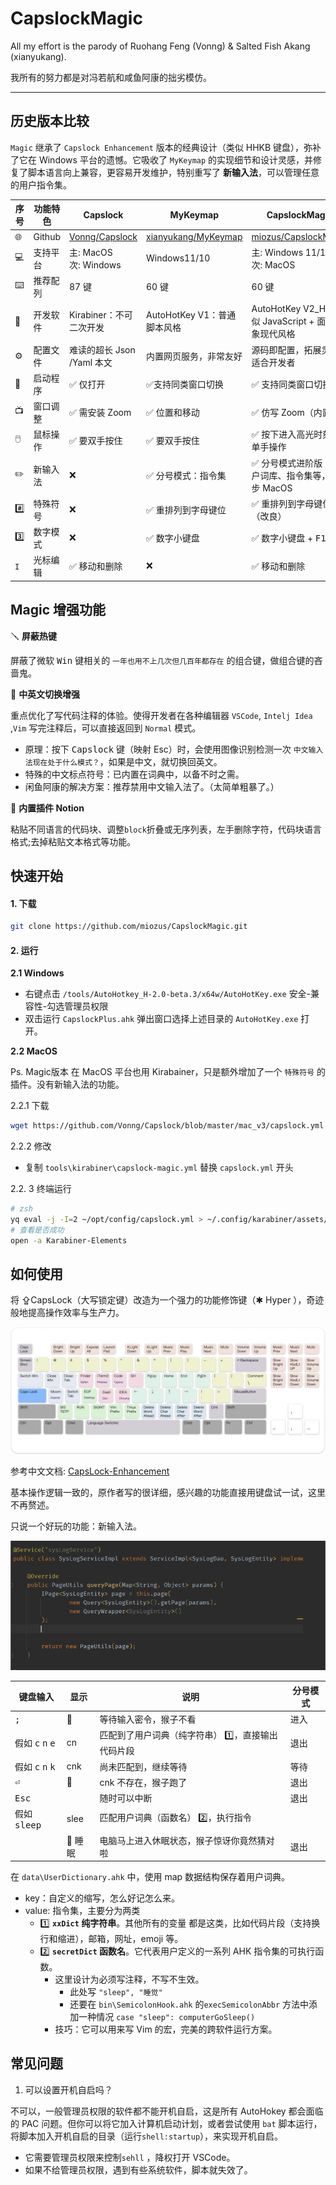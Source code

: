 # CapslockMagic

All my effort is the parody of Ruohang Feng (Vonng) &amp;  Salted Fish Akang (xianyukang).

我所有的努力都是对冯若航和咸鱼阿康的拙劣模仿。

---
 
## 历史版本比较

`Magic` 继承了 `Capslock Enhancement` 版本的经典设计（类似 HHKB 键盘），弥补了它在 Windows 平台的遗憾。它吸收了 `MyKeymap` 的实现细节和设计灵感，并修复了脚本语言向上兼容，更容易开发维护，特别重写了 **新输入法**，可以管理任意的用户指令集。

| 序号 | 功能特色   | Capslock  | MyKeymap | CapslockMagic|
| --- |----  | ----  | ---- | --- | 
| 🌐| Github  | [Vonng/Capslock](https://github.com/Vonng/Capslock) |   [xianyukang/MyKeymap](https://github.com/xianyukang/MyKeymap) | [miozus/CapslockMagic](https://github.com/miozus/CapslockMagic)| 使用说明书
| 💻|支持平台 | 主: MacOS </br> 次: Windows | Windows11/10 | 主: Windows 11/10 </br> 次: MacOS|
| ⌨️| 推荐配列 | 87 键 | 60 键 | 60 键 |
| 🧰|开发软件 | Kirabiner：不可二次开发 | AutoHotKey V1：普通脚本风格 | AutoHotKey V2_H：类似 JavaScript + 面向对象现代风格 |
| ⚙️|配置文件 | 难读的超长 Json /Yaml 本文 | 内置网页服务，非常友好 | 源码即配置，拓展灵活，适合开发者 |
|👾 |启动程序 | ✅ 仅打开 | ✅支持同类窗口切换 | ✅ 支持同类窗口切换|
|📺 |窗口调整 | ✅ 需安装 Zoom | ✅ 位置和移动 | ✅ 仿写 Zoom（内置） |
|🖱️ |鼠标操作 | ✅ 要双手按住 | ✅ 要双手按住 | ✅ 按下进入高光时刻，单手操作 |
| ✏️| 新输入法 | ❌ | ✅ 分号模式：指令集 | ✅ 分号模式进阶版：用户词库、指令集等，可同步 MacOS |
|#️⃣ |特殊符号 | ❌ | ✅ 重排列到字母键位 | ✅ 重排列到字母键位（改良） |
|3️⃣ |数字模式 | ❌ | ✅ 数字小键盘 | ✅ 数字小键盘 + <kbd>F1~12</kbd> |
|`I` |光标编辑 | ✅ 移动和删除| ❌ | ✅ 移动和删除 |


## Magic 增强功能

🪛 **屏蔽热键**

屏蔽了微软 <kbd>Win</kbd> 键相关的 `一年也用不上几次但几百年都存在` 的组合键，做组合键的吝啬鬼。

🔫 **中英文切换增强**

重点优化了写代码注释的体验。使得开发者在各种编辑器 `VSCode`, `Intelj Idea` ,`Vim` 写完注释后，可以直接返回到 `Normal` 模式。

- 原理：按下 <kbd>Capslock</kbd> 键（映射 Esc）时，会使用图像识别检测一次 `中文输入法现在处于什么模式？`，如果是中文，就切换回英文。
- 特殊的中文标点符号：已内置在词典中，以备不时之需。
- 闲鱼阿康的解决方案：推荐禁用中文输入法了。（太简单粗暴了。）

🧩 **内置插件 Notion**

粘贴不同语言的代码块、调整`block`折叠或无序列表，左手删除字符，代码块语言格式;去掉粘贴文本格式等功能。

## 快速开始

#### 1. 下载

```bash
git clone https://github.com/miozus/CapslockMagic.git
```

#### 2. 运行

**2.1 Windows**

- 右键点击 `/tools/AutoHotkey_H-2.0-beta.3/x64w/AutoHotKey.exe` 安全-兼容性-勾选管理员权限
- 双击运行 `CapslockPlus.ahk` 弹出窗口选择上述目录的 `AutoHotKey.exe` 打开。

**2.2 MacOS**

Ps. Magic版本 在 MacOS 平台也用 Kirabainer，只是额外增加了一个 `特殊符号` 的插件。没有新输入法的功能。

2.2.1 下载

```bash
wget https://github.com/Vonng/Capslock/blob/master/mac_v3/capslock.yml -P ~/opt/config/capslock.yml 
```

2.2.2 修改

- 复制 `tools\kirabiner\capslock-magic.yml` 替换 `capslock.yml` 开头

2.2. 3 终端运行

```bash
# zsh
yq eval -j -I=2 ~/opt/config/capslock.yml > ~/.config/karabiner/assets/complex_modifications/capslock.json
# 查看是否成功
open -a Karabiner-Elements
```

## 如何使用

将 ⇪CapsLock（大写锁定键）改造为一个强力的功能修饰键（✱ Hyper ），奇迹般地提高操作效率与生产力。

![控制平面](/bin/img/keyboard-enhancement.jpg)

参考中文文档: [CapsLock-Enhancement](https://github.com/Vonng/Capslock/tree/master/docs/zh-cn)

基本操作逻辑一致的，原作者写的很详细，感兴趣的功能直接用键盘试一试，这里不再赘述。

只说一个好玩的功能：新输入法。

![cne](bin/img/hook_cne.gif)

|  键盘输入    | 显示  | 说明 | 分号模式 |
|  ----  | ----  | ---- | ---|
|  <kbd>;</kbd>   | 🙈  | 等待输入密令，猴子不看  | 进入
| 假如 <kbd>c</kbd> <kbd>n</kbd> <kbd>e</kbd> | cn |  匹配到了用户词典（纯字符串） 1️⃣，直接输出代码片段 | 退出
| 假如 <kbd>c</kbd> <kbd>n</kbd> <kbd>k</kbd> | cnk | 尚未匹配到，继续等待 |等待
| <kbd>⏎</kbd> |💨 | cnk 不存在，猴子跑了|退出
| <kbd>Esc</kbd> | | 随时可以中断 | 退出
| 假如 <kbd>s</kbd><kbd>l</kbd><kbd>e</kbd><kbd>e</kbd><kbd>p</kbd> | slee|匹配用户词典（函数名） 2️⃣，执行指令
| |🙉 睡眠 | 电脑马上进入休眠状态，猴子惊讶你竟然猜对啦 | 退出

在 `data\UserDictionary.ahk` 中，使用 map 数据结构保存着用户词典。

- key：自定义的缩写，怎么好记怎么来。
- value: 指令集，主要分为两类
  - 1️⃣ **`xxDict` 纯字符串**。其他所有的变量 都是这类，比如代码片段（支持换行和缩进），邮箱，网址，emoji 等。
  - 2️⃣ **`secretDict` 函数名**。它代表用户定义的一系列 AHK 指令集的可执行函数。
    - 这里设计为必须写注释，不写不生效。
      - 此处写 `"sleep", "睡觉"`
      - 还要在 `bin\SemicolonHook.ahk` 的`execSemicolonAbbr` 方法中添加一种情况 `case "sleep": computerGoSleep()`
    - 技巧：它可以用来写 Vim 的宏，完美的跨软件运行方案。

## 常见问题

1. 可以设置开机自启吗？

不可以，一般管理员权限的软件都不能开机自启，这是所有 AutoHokey 都会面临的 PAC 问题。但你可以将它加入计算机启动计划，或者尝试使用 `bat` 脚本运行，将脚本加入开机自启的目录（运行`shell:startup`），来实现开机自启。

- 它需要管理员权限来控制`sehll` ，降权打开 VSCode。
- 如果不给管理员权限，遇到有些系统软件，脚本就失效了。

